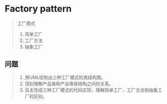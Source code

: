 # Factory pattern
> 工厂模式
> 1. 简单工厂
> 2. 工厂方法
> 3. 抽象工厂
## 问题
> 1. 用UML绘制出三种工厂模式的类结构图。<br>
> 2. 深刻理解产品族和产品等级结构之间的关系。<br>
> 3. 自主完成三种工厂模式的代码实现，理解简单工厂、工厂方法和抽象工厂的区别。<br>

